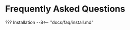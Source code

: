 Frequently Asked Questions
==========================

??? Installation
    --8<-- "docs/faq/install.md"
